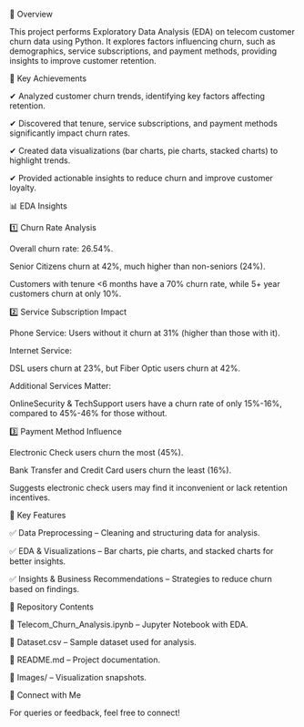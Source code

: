 📌 Overview

This project performs Exploratory Data Analysis (EDA) on telecom customer churn data using Python. It explores factors influencing churn, such as demographics, service subscriptions, and payment methods, providing insights to improve customer retention.

🚀 Key Achievements

✔ Analyzed customer churn trends, identifying key factors affecting retention.

✔ Discovered that tenure, service subscriptions, and payment methods significantly impact churn rates.

✔ Created data visualizations (bar charts, pie charts, stacked charts) to highlight trends.

✔ Provided actionable insights to reduce churn and improve customer loyalty.

📊 EDA Insights

1️⃣ Churn Rate Analysis

Overall churn rate: 26.54%.

Senior Citizens churn at 42%, much higher than non-seniors (24%).

Customers with tenure <6 months have a 70% churn rate, while 5+ year customers churn at only 10%.

2️⃣ Service Subscription Impact

Phone Service: Users without it churn at 31% (higher than those with it).

Internet Service:

DSL users churn at 23%, but Fiber Optic users churn at 42%.

Additional Services Matter:

OnlineSecurity & TechSupport users have a churn rate of only 15%-16%, compared to 45%-46% for those without.

3️⃣ Payment Method Influence

Electronic Check users churn the most (45%).

Bank Transfer and Credit Card users churn the least (16%).

Suggests electronic check users may find it inconvenient or lack retention incentives.

🔹 Key Features

✅ Data Preprocessing – Cleaning and structuring data for analysis.

✅ EDA & Visualizations – Bar charts, pie charts, and stacked charts for better insights.

✅ Insights & Business Recommendations – Strategies to reduce churn based on findings.

📂 Repository Contents

📌 Telecom_Churn_Analysis.ipynb – Jupyter Notebook with EDA.

📌 Dataset.csv – Sample dataset used for analysis.

📌 README.md – Project documentation.

📌 Images/ – Visualization snapshots.

📧 Connect with Me

For queries or feedback, feel free to connect!
